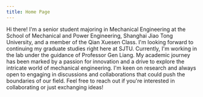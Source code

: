 ```yaml
---
title: Home Page
---
```

Hi there! I'm a senior student majoring in Mechanical Engineering at the School of Mechanical and Power Engineering, Shanghai Jiao Tong University, and a member of the Qian Xuesen Class. I'm looking forward to continuing my graduate studies right here at SJTU. Currently, I'm working in the lab under the guidance of Professor Gen Liang. My academic journey has been marked by a passion for innovation and a drive to explore the intricate world of mechanical engineering. I'm keen on research and always open to engaging in discussions and collaborations that could push the boundaries of our field. Feel free to reach out if you're interested in collaborating or just exchanging ideas!